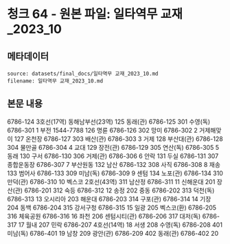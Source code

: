 # 청크 64 - 원본 파일: 일타역무 교재_2023_10

## 메타데이터

```
source: datasets/final_docs/일타역무 교재_2023_10.md
filename: 일타역무 교재_2023_10.md
```

## 본문 내용

6786-124 3호선(17역) 동해남부선(23역) 125 동래(관) 6786-125 301 수영(독) 6786-301 1 부전 1544-7788 126 명륜 6786-126 302 망미 6786-302 2 거제해맞이 127 온천장 6786-127 303 배산(관) 6786-303 3 거제 128 부산대(관) 6786-128 304 물만골 6786-304 4 교대 129 장전(관) 6786-129 305 연산(독) 6786-305 5 동래 130 구서 6786-130 306 거제(관) 6786-306 6 안락 131 두실 6786-131 307 종합운동장 6786-307 7 부산원동 132 남산 6786-132 308 사직 6786-308 8 재송 133 범어사 6786-133 309 미남(독) 6786-309 9 센텀 134 노포(관) 6786-134 310 만덕(관) 6786-310 10 벡스코 2호선(43역) 311 남산정 6786-311 11 신해운대 201 장산(관) 6786-201 312 숙등 6786-312 12 송정 202 중동 6786-202 313 덕천(독) 6786-313 13 오시리아 203 해운대 6786-203 314 구포(관) 6786-314 14 기장 204 동백 6786-204 315 강서구청 6786-315 15 일광 205 벡스코(환) 6786-205 316 체육공원 6786-316 16 좌천 206 센텀시티(관) 6786-206 317 대저(독) 6786-317 17 월내 207 민락 6786-207 4호선(14역) 18 서생 208 수영(독) 6786-208 401 미남(독) 6786-401 19 남창 209 광안(관) 6786-209 402 동래(관) 6786-402 20